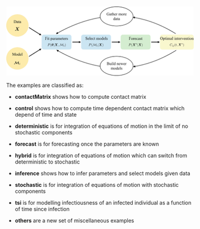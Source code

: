 ![Imagel](pipeline.jpg)

The examples are classified as:

* **contactMatrix** shows how to compute contact matrix 

* **control** shows how to compute time dependent contact matrix which depend of time and state

* **deterministic** is for integration of equations of motion in the limit of no stochastic components

* **forecast** is for forecasting once the parameters are known

* **hybrid** is for integration of equations of motion which can switch from deterministic to stochastic

* **inference** shows how to infer parameters and select models given data

* **stochastic** is for integration of equations of motion with stochastic components

* **tsi** is for modelling infectiousness of an infected individual as a function of time since infection

* **others** are a new set of miscellaneous examples 
